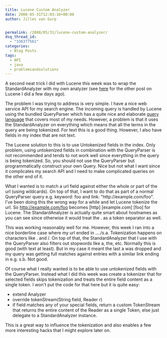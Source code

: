 ```yaml
---
title: Lucene Custom Analyzer
date: 2008-05-31T12:03:16+00:00
author: Jilles van Gurp


permalink: /2008/05/31/lucene-custom-analyzer/
dsq_thread_id:
  - "336377561"
categories:
  - Blog Posts
tags:
  - API
  - java
  - problemsandsolutions
---
```

A second neat trick I did with Lucene this week was to wrap the StandardAnalyzer with my own analyzer (see [here](https://www.jillesvangurp.com/2008/05/28/boosting-lucene-search-results-using-timestamps/) for the other post on Lucene I did a few days ago).

The problem I was trying to address is very simple. I have a nice web service API for my search engine. The incoming query is handled by Lucene using the bundled QueryParser which has a quite nice and elaborate [query language](http://lucene.apache.org/java/docs/queryparsersyntax.html) that covers most of my needs. However, a problem is that it uses the StandardAnalyzer on everything which means that all the terms in the query are being tokenized. For text this is a good thing. However, I also have fields in my index that are not text.

The Lucene solution to this is to use Untokenized fields in the index. Only problem, using untokenized fields in combination with the QueryParser is not recommended and tends to not work well since everything in the query is being tokenized. So, you should not use the QueryParser but programmatically construct your own Query. Nice but not what I want since it complicates my search API and I need to make complicated queries on the other end of it.

What I wanted is to match a url field against either the whole or part of the url (using wildcards). On top of that, I want to do that as part of a normal QueryParser query e.g. keyword: foo and link: "http\://example.com/foo". I've been doing this the wrong way for a while and let Lucene tokenize the url. So http://example.com/foo becomes [http] [example.com] [foo] for Lucene. The StandardAnalyzer is actually quite smart about hostnames as you can see since otherwise it would treat the . as a token separator as well.

This was working reasonably well for me. However, this week I ran into a nice borderline case where my url ended in ..../s.a. Tokenization happens on characters like . and /. On top of that, the StandardAnalyzer that I use with the QueryParser also filters out stopwords like a, the, etc. Normally this is good (with text at least). But in my case it meant the last a was dropped and my query was getting full matches against entries with a similar link ending in e.g. s.b. Not good.

Of course what I really wanted is to be able to use untokenized fields with the QueryParser. Instead what I did this week was create a tokenizer that for selected fields skips tokenization and treats the entire field content as a single token. I won't put the code for that here but it is quite easy:

- extend Analyzer
- override tokenStream(String field, Reader r)
- if field matches any of your special fields, return a custom TokenStream that returns the entire content of the Reader as a single Token, else just delegate to a StandardAnalyzer instance.

This is a great way to influence the tokenization and also enables a few more interesting hacks that I might explore later on.